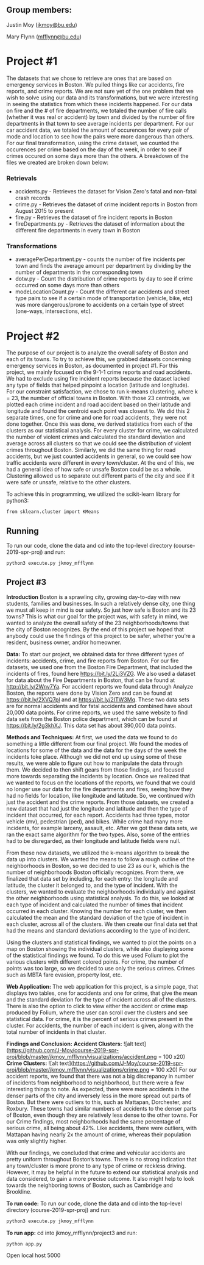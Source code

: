 ## Group members:
Justin Moy (jkmoy@bu.edu)

Mary Flynn (mfflynn@bu.edu)

# Project #1

The datasets that we chose to retrieve are ones that are based on emergency services in Boston. We pulled things like car accidents, fire reports, and crime reports. We are not sure yet of the one problem that we wish to solve using our data and its transformations, but we were interesting in seeing the statistics from which these incidents happened. For our data on fire and the # of fire departments, we totaled the number of fire calls (whether it was real or accident) by town and divided by the number of fire departments in that town to see average incidents per department. For our car accident data, we totaled the amount of occurences for every pair of mode and location to see how the pairs were more dangerous than others. For our final transformation, using the crime dataset, we counted the occurences per crime based on the day of the week, in order to see if crimes occured on some days more than the others. A breakdown of the files we created are broken down below:
### Retrievals 
* accidents.py - Retrieves the dataset for Vision Zero's fatal and non-fatal crash records
* crime.py - Retrieves the dataset of crime incident reports in Boston from August 2015 to present
* fire.py - Retrieves the dataset of fire incident reports in Boston
* fireDepartments.py - Retrieves the dataset of information about the different fire departments in every town in Boston

### Transformations
* averagePerDepartment.py - counts the number of fire incidents per town and finds the average amount per department by dividing by the number of departments in the corresponding town
* dotw.py - Count the distribution of crime reports by day to see if crime occurred on some days more than others
* modeLocationCount.py - Count the different car accidents and street type pairs to see if a certain mode of transportation (vehicle, bike, etc) was more dangerous/prone to accidents on a certain type of street (one-ways, intersections, etc).

# Project #2
The purpose of our project is to analyze the overall safety of Boston and each of its towns. To try to achieve this, we grabbed datasets concerning emergency services in Boston, as documented in project #1. For this project, we mainly focused on the 9-1-1 crime reports and road accidents. We had to exclude using fire incident reports because the dataset lacked any type of fields that helped pinpoint a location (latitude and longitude). For our constraint satisfaction, we chose to run k-means clustering, where k = 23, the number of official towns in Boston. With those 23 centroids, we plotted each crime incident and road accident based on their latitude and longitude and found the centroid each point was closest to. We did this 2 separate times, one for crime and one for road accidents, they were not done together. Once this was done, we derived statistics from each of the clusters as our statistical analysis. For every cluster for crime, we calculated the number of violent crimes and calculated the standard deviation and average across all clusters so that we could see the distribution of violent crimes throughout Boston. Similarly, we did the same thing for road accidents, but we just counted accidents in general, so we could see how traffic accidents were different in every town/cluster. At the end of this, we had a general idea of how safe or unsafe Boston could be as a whole. Clustering allowed us to separate out different parts of the city and see if it were safe or unsafe, relative to the other clusters. 

To achieve this in programming, we utilized the scikit-learn library for python3:
```bash
from sklearn.cluster import KMeans
```

## Running 
To run our code, clone the data and cd into the top-level directory (course-2019-spr-proj) and run:
```bash
python3 execute.py jkmoy_mfflynn
```

## Project #3
**Introduction**
Boston is a sprawling city, growing day-to-day with new students, families and businesses. In such a relatively dense city, one thing we must all keep in mind is our safety. So just how safe is Boston and its 23 towns? This is what our goal for the project was, with safety in mind, we wanted to analyze the overall safety of the 23 neighborhoods/towns that the city of Boston recognizes. By the end of this project we hoped that anybody could use the findings of this project to be safer, whether you’re a resident, business owner, and/or homeowner. 

**Data:**
To start our project, we obtained data for three different types of incidents: accidents, crime, and fire reports from Boston. For our fire datasets, we used one from the Boston Fire Department, that included the incidents of fires, found here https://bit.ly/2Lj3VZG. We also used a dataset for data about the Fire Departments in Boston, that can be found at http://bit.ly/2Wnv7Ya. For accident reports we found data through Analyze Boston, the reports were done by Vision Zero and can be found at https://bit.ly/2XVQ7pl and at https://bit.ly/2ITW3Mq. These two data sets are for normal accidents and for fatal accidents and combined have about 20,000 data points. For crime reports, we used the same website to find data sets from the Boston police department, which can be found at https://bit.ly/2g3khXJ. This data set has about 390,000 data points. 

**Methods and Techniques:**
At first, we used the data we found to do something a little different from our final project. We found the modes of locations for some of the data and the data for the days of the week the incidents toke place. Although we did not end up using some of these results, we were able to figure out how to manipulate the data through them. We decided to then shift gears from those findings, and focused more towards separating the incidents by location. Once we realized that we wanted to focus on the locations of the reports, we found that we could no longer use our data for the fire departments and fires, seeing how they had no fields for location, like longitude and latitude. So, we continued with just the accident and the crime reports. From those datasets, we created a new dataset that had just the longitude and latitude and then the type of incident that occurred, for each report. Accidents had three types, motor vehicle (mv), pedestrian (ped), and bikes. While crime had many more incidents, for example larceny, assault, etc. After we got these data sets, we ran the exact same algorithm for the two types. Also, some of the entries had to be disregarded, as their longitude and latitude fields were null. 

From these new datasets, we utilized the k-means algorithm to break the data up into clusters. We wanted the means to follow a rough outline of the neighborhoods in Boston, so we decided to use 23 as our k, which is the number of neighborhoods Boston officially recognizes. From there, we finalized that data set by including, for each entry: the longitude and latitude, the cluster it belonged to, and the type of incident. With the clusters, we wanted to evaluate the neighborhoods individually and against the other neighborhoods using statistical analysis. To do this, we looked at each type of incident and calculated the number of times that incident occurred in each cluster. Knowing the number for each cluster, we then calculated the mean and the standard deviation of the type of incident in each cluster, across all of the clusters. We then create our final data set that had the means and standard deviations according to the type of incident. 

Using the clusters and statistical findings, we wanted to plot the points on a map on Boston showing the individual clusters, while also displaying some of the statistical findings we found. To do this we used Folium to plot the various clusters with different colored points. For crime, the number of points was too large, so we decided to use only the serious crimes. Crimes such as MBTA fare evasion, property lost, etc. 

**Web Application:**
The web application for this project, is a simple page, that displays two tables, one for accidents and one for crime, that give the mean and the standard deviation for the type of incident across all of the clusters. There is also the option to click to view either the accident or crime map produced by Folium, where the user can scroll over the clusters and see statistical data. For crime, it is the percent of serious crimes present in the cluster. For accidents, the number of each incident is given, along with the total number of incidents in that cluster. 

**Findings and Conclusion:**
**Accident Clusters:**
![alt text](https://github.com/J-Moy/course-2019-spr-proj/blob/master/jkmoy_mfflynn/visualizations/accident.png = 100 x20)
**Crime Clusters:**
![alt text](https://github.com/J-Moy/course-2019-spr-proj/blob/master/jkmoy_mfflynn/visualizations/crime.png = 100 x20)
For our accident reports, we found that there was not a big discrepancy in number of incidents from neighborhood to neighborhood, but there were a few interesting things to note. As expected, there were more accidents in the denser parts of the city and inversely less in the more spread out parts of Boston. But there were outliers to this, such as Mattapan, Dorchester, and Roxbury. These towns had similar numbers of accidents to the denser parts of Boston, even though they are relatively less dense to the other towns. For our Crime findings, most neighborhoods had the same percentage of serious crime, all being about 42%. Like accidents, there were outliers, with Mattapan having nearly 2x the amount of crime, whereas their population was only slightly higher. 

With our findings, we concluded that crime and vehicular accidents are pretty uniform throughout Boston’s towns. There is no strong indication that any town/cluster is more prone to any type of crime or reckless driving.  However, it may be helpful in the future to extend our statistical analysis and data considered, to gain a more precise outcome. It also might help to look towards the neighboring towns of Boston, such as Cambridge and Brookline.

**To run code:**
To run our code, clone the data and cd into the top-level directory (course-2019-spr-proj) and run:
```bash
python3 execute.py jkmoy_mfflynn
```

**To run app:**
cd into jkmoy_mfflynn/project3 and run:
```bash
python app.py
```
Open local host 5000 


